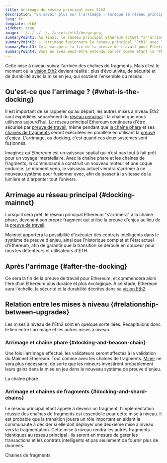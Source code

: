 ```yaml
---
title: Arrimage du réseau principal avec Eth2
description: "En savoir plus sur l'arrimage - lorsque le réseau principal Ethereum rejoint le système coordonné de preuve d'enjeu par chaîne phare."
lang: fr
template: eth2
sidebar: true
image: ../../../../../assets/eth2/merge.png
summaryPoint1: Au final, le réseau principal Ethereum actuel "s''arrimera" au reste des mises à niveau d''Eth2.
summaryPoint2: L''arrimage fusionnera le réseau principal "Eth1" avec la chaîne phare Eth2 et le système de fragments.
summaryPoint3: Cela marquera la fin de la preuve de travail pour Ethereum, et la transition complète vers la preuve d'enjeu.
summaryPoint4: Vous en avez peut-être entendu parler comme étant la "Phase 1.5 " sur les feuilles de route techniques.
---
```


<UpgradeStatus dateKey="page-eth2-upgrades-merge-date">
    Cette mise à niveau suivra l'arrivée des chaînes de fragments. Mais c’est le moment où la <a href="/eth2/vision/">vision Eth2</a> devient réalité : plus d’évolutivité, de sécurité et de durabilité avec la mise en jeu, qui soutient l’ensemble du réseau.
</UpgradeStatus>

## Qu'est-ce que l'arrimage ? {#what-is-the-docking}

Il est important de se rappeler qu'au départ, les autres mises à niveau Eth2 sont expédiées séparément du [réseau principal](/glossary/#mainnet) - la chaîne que nous utilisons aujourd'hui. Le réseau principal Ethereum continuera d'être sécurisé par [preuve de travail](/developers/docs/consensus-mechanisms/pow/), même pendant que [la chaîne phare](/eth2/beacon-chain/) et ses [chaînes de fragments](/eth2/shard-chains/) seront exécutées en parallèle en utilisant la [preuve d'enjeu](/developers/docs/consensus-mechanisms/pos/). L'arrimage, ou docking, c'est quand ces deux systèmes sont fusionnés.

Imaginez qu'Ethereum est un vaisseau spatial qui n’est pas tout à fait prêt pour un voyage interstellaire. Avec la chaîne phare et les chaînes de fragments, la communauté a construit un nouveau moteur et une coque endurcie. Le moment venu, le vaisseau actuel viendra s'arrimer à ce nouveau système pour fusionner avec, afin de passer à la vitesse de la lumière et d'arpenter tout l’univers.

## Arrimage au réseau principal {#docking-mainnet}

Lorsqu'il sera prêt, le réseau principal Ethereum "s'arrimera" à la chaîne phare, devenant son propre fragment qui utilise la preuve d'enjeu au lieu de la [preuve de travail](/developers/docs/consensus-mechanisms/pow/).

Mainnet apportera la possibilité d'exécuter des contrats intelligents dans le système de preuve d'enjeu, ainsi que l'historique complet et l'état actuel d'Ethereum, afin de garantir que la transition se déroule en douceur pour tous les détenteurs et utilisateurs d'ETH.

<!-- ### Improving mainnet

Before mainnet docks with the new eth2 system, it’s probably worthwhile sorting some of the issues that are in flight – often referred to as Ethereum1.x.

These include Improvements for

- **End users**: like [EIP-1559](https://eips.ethereum.org/EIPS/eip-1559) which changes the way users bid for blockspace. In other words, making transaction fees more efficient for end users.
- **Client runners**: making running clients more sustainable by capping disk space requirements.
- **Developers**: upgrading the EVM to be more flexible.

Plus many more.

[More on Ethereum1.x](/learn/#eth-1x)

These improvements all have a place in Eth2 so it’s likely that their progress may affect the timing of the docking. -->

## Après l'arrimage {#after-the-docking}

Ce sera la fin de la preuve de travail pour Ethereum, et commencera alors l'ère d'un Ethereum plus durable et plus écologique. À ce stade, Ethereum aura l'échelle, la sécurité et la durabilité décrites dans sa [vision Eth2](/eth2/vision/).

## Relation entre les mises à niveau {#relationship-between-upgrades}

Les mises à niveau de l'Eth2 sont en quelque sorte liées. Récapitulons donc le lien entre l'arrimage et les autres mises à niveau.

### Arrimage et chaîne phare {#docking-and-beacon-chain}

Une fois l'arrimage effectué, les validateurs seront affectés à la validation du Mainnet Ethereum. Tout comme avec les chaînes de fragments. [Miner](/developers/docs/consensus-mechanisms/pow/mining/) ne sera plus nécessaire, de sorte que les mineurs investiront probablement leurs gains dans la mise en jeu dans le nouveau système de preuve d'enjeu.

<ButtonLink to="/eth2/beacon-chain/">La chaîne phare</ButtonLink>

### Arrimage et chaînes de fragments {#docking-and-shard-chains}

Le réseau principal étant appelé à devenir un fragment, l'implémentation réussie des chaînes de fragments est essentielle pour cette mise à niveau. Il est probable que la transition jouera un rôle important en aidant la communauté à décider si elle doit déployer une deuxième mise à niveau vers la fragmentation. Cette mise à niveau rendra les autres fragments identiques au réseau principal : ils seront en mesure de gérer les transactions et les contrats intelligents et pas seulement de fournir plus de données.

<ButtonLink to="/eth2/shard-chains/">Chaines de fragments</ButtonLink>
